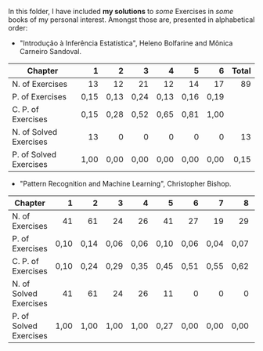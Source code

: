 In this folder, I have included **my solutions** to _some_ Exercises in _some_ books of my personal interest. Amongst those are, presented in alphabetical order:
- "Introdução à Inferência Estatística", Heleno Bolfarine and Mônica Carneiro Sandoval.

| Chapter                |    1 |    2 |    3 |    4 |    5 |    6 | Total |
|------------------------|-----:|-----:|-----:|-----:|-----:|-----:|------:|
| N. of Exercises        |   13 |   12 |   21 |   12 |   14 |   17 |    89 |
| P. of Exercises        | 0,15 | 0,13 | 0,24 | 0,13 | 0,16 | 0,19 |       |
| C. P. of Exercises     | 0,15 | 0,28 | 0,52 | 0,65 | 0,81 | 1,00 |       |
| N. of Solved Exercises |   13 |    0 |    0 |    0 |    0 |    0 |    13 |
| P. of Solved Exercises | 1,00 | 0,00 | 0,00 | 0,00 | 0,00 | 0,00 |  0,15 |
- "Pattern Recognition and Machine Learning", Christopher Bishop.

| Chapter                |    1 |    2 |    3 |    4 |    5 |    6 |    7 |    8 |    9 |   10 |   11 |   12 |   13 |   14 | Total |
|------------------------|-----:|-----:|-----:|-----:|-----:|-----:|-----:|-----:|-----:|-----:|-----:|-----:|-----:|-----:|------:|
| N. of Exercises        |   41 |   61 |   24 |   26 |   41 |   27 |   19 |   29 |   27 |   39 |   17 |   29 |   34 |   17 |   431 |
| P. of Exercises        | 0,10 | 0,14 | 0,06 | 0,06 | 0,10 | 0,06 | 0,04 | 0,07 | 0,06 | 0,09 | 0,04 | 0,07 | 0,08 | 0,04 |       |
| C. P. of Exercises     | 0,10 | 0,24 | 0,29 | 0,35 | 0,45 | 0,51 | 0,55 | 0,62 | 0,68 | 0,77 | 0,81 | 0,88 | 0,96 | 1,00 |       |
| N. of Solved Exercises |   41 |   61 |   24 |   26 |   11 |    0 |    0 |    0 |    0 |    0 |    0 |    0 |    0 |    0 |   163 |
| P. of Solved Exercises | 1,00 | 1,00 | 1,00 | 1,00 | 0,27 | 0,00 | 0,00 | 0,00 | 0,00 | 0,00 | 0,00 | 0,00 | 0,00 | 0,00 |  0,38 |
